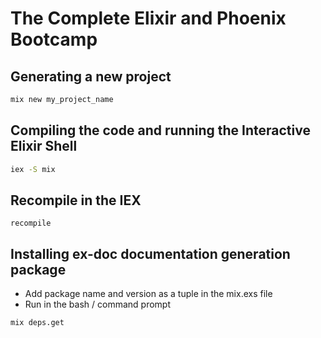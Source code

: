 # The Complete Elixir and Phoenix Bootcamp
## Generating a new project
```bash
mix new my_project_name
```

## Compiling the code and running the Interactive Elixir Shell
```bash
iex -S mix
```

## Recompile in the IEX
```iex
recompile
```
## Installing ex-doc documentation generation package
- Add package name and version as a tuple in the mix.exs file
- Run in the bash / command prompt
```bash
mix deps.get
```